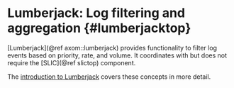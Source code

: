 Lumberjack: Log filtering and aggregation {#lumberjacktop}
========

[Lumberjack](@ref axom::lumberjack) provides functionality to filter log events based on priority, rate, and volume.  It coordinates with but does not require the [SLIC](@ref slictop) component.

The [introduction to Lumberjack](../../../sphinx/axom_docs/html/axom/lumberjack/docs/sphinx/index.html)
covers these concepts in more detail.
